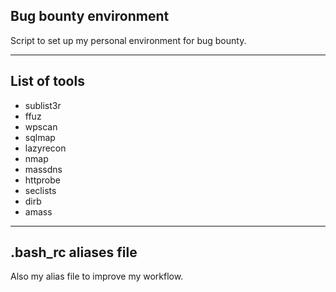 ## **Bug bounty environment**
Script to set up my personal environment for bug bounty.

---

## **List of tools**

- sublist3r
- ffuz
- wpscan
- sqlmap
- lazyrecon
- nmap
- massdns
- httprobe
- seclists
- dirb
- amass

---

## **.bash_rc aliases file**

Also my alias file to improve my workflow.



